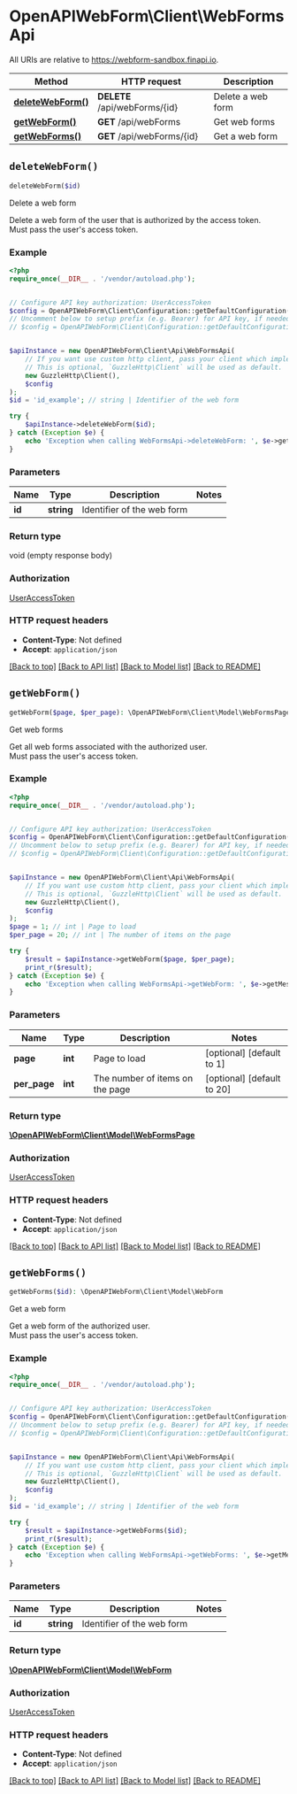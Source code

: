 # OpenAPIWebForm\Client\WebFormsApi

All URIs are relative to https://webform-sandbox.finapi.io.

Method | HTTP request | Description
------------- | ------------- | -------------
[**deleteWebForm()**](WebFormsApi.md#deleteWebForm) | **DELETE** /api/webForms/{id} | Delete a web form
[**getWebForm()**](WebFormsApi.md#getWebForm) | **GET** /api/webForms | Get web forms
[**getWebForms()**](WebFormsApi.md#getWebForms) | **GET** /api/webForms/{id} | Get a web form


## `deleteWebForm()`

```php
deleteWebForm($id)
```

Delete a web form

Delete a web form of the user that is authorized by the access token.<br>Must pass the user's access token.

### Example

```php
<?php
require_once(__DIR__ . '/vendor/autoload.php');


// Configure API key authorization: UserAccessToken
$config = OpenAPIWebForm\Client\Configuration::getDefaultConfiguration()->setApiKey('Authorization', 'YOUR_API_KEY');
// Uncomment below to setup prefix (e.g. Bearer) for API key, if needed
// $config = OpenAPIWebForm\Client\Configuration::getDefaultConfiguration()->setApiKeyPrefix('Authorization', 'Bearer');


$apiInstance = new OpenAPIWebForm\Client\Api\WebFormsApi(
    // If you want use custom http client, pass your client which implements `GuzzleHttp\ClientInterface`.
    // This is optional, `GuzzleHttp\Client` will be used as default.
    new GuzzleHttp\Client(),
    $config
);
$id = 'id_example'; // string | Identifier of the web form

try {
    $apiInstance->deleteWebForm($id);
} catch (Exception $e) {
    echo 'Exception when calling WebFormsApi->deleteWebForm: ', $e->getMessage(), PHP_EOL;
}
```

### Parameters

Name | Type | Description  | Notes
------------- | ------------- | ------------- | -------------
 **id** | **string**| Identifier of the web form |

### Return type

void (empty response body)

### Authorization

[UserAccessToken](../../README.md#UserAccessToken)

### HTTP request headers

- **Content-Type**: Not defined
- **Accept**: `application/json`

[[Back to top]](#) [[Back to API list]](../../README.md#endpoints)
[[Back to Model list]](../../README.md#models)
[[Back to README]](../../README.md)

## `getWebForm()`

```php
getWebForm($page, $per_page): \OpenAPIWebForm\Client\Model\WebFormsPage
```

Get web forms

Get all web forms associated with the authorized user.<br>Must pass the user's access token.

### Example

```php
<?php
require_once(__DIR__ . '/vendor/autoload.php');


// Configure API key authorization: UserAccessToken
$config = OpenAPIWebForm\Client\Configuration::getDefaultConfiguration()->setApiKey('Authorization', 'YOUR_API_KEY');
// Uncomment below to setup prefix (e.g. Bearer) for API key, if needed
// $config = OpenAPIWebForm\Client\Configuration::getDefaultConfiguration()->setApiKeyPrefix('Authorization', 'Bearer');


$apiInstance = new OpenAPIWebForm\Client\Api\WebFormsApi(
    // If you want use custom http client, pass your client which implements `GuzzleHttp\ClientInterface`.
    // This is optional, `GuzzleHttp\Client` will be used as default.
    new GuzzleHttp\Client(),
    $config
);
$page = 1; // int | Page to load
$per_page = 20; // int | The number of items on the page

try {
    $result = $apiInstance->getWebForm($page, $per_page);
    print_r($result);
} catch (Exception $e) {
    echo 'Exception when calling WebFormsApi->getWebForm: ', $e->getMessage(), PHP_EOL;
}
```

### Parameters

Name | Type | Description  | Notes
------------- | ------------- | ------------- | -------------
 **page** | **int**| Page to load | [optional] [default to 1]
 **per_page** | **int**| The number of items on the page | [optional] [default to 20]

### Return type

[**\OpenAPIWebForm\Client\Model\WebFormsPage**](../Model/WebFormsPage.md)

### Authorization

[UserAccessToken](../../README.md#UserAccessToken)

### HTTP request headers

- **Content-Type**: Not defined
- **Accept**: `application/json`

[[Back to top]](#) [[Back to API list]](../../README.md#endpoints)
[[Back to Model list]](../../README.md#models)
[[Back to README]](../../README.md)

## `getWebForms()`

```php
getWebForms($id): \OpenAPIWebForm\Client\Model\WebForm
```

Get a web form

Get a web form of the authorized user.<br>Must pass the user's access token.

### Example

```php
<?php
require_once(__DIR__ . '/vendor/autoload.php');


// Configure API key authorization: UserAccessToken
$config = OpenAPIWebForm\Client\Configuration::getDefaultConfiguration()->setApiKey('Authorization', 'YOUR_API_KEY');
// Uncomment below to setup prefix (e.g. Bearer) for API key, if needed
// $config = OpenAPIWebForm\Client\Configuration::getDefaultConfiguration()->setApiKeyPrefix('Authorization', 'Bearer');


$apiInstance = new OpenAPIWebForm\Client\Api\WebFormsApi(
    // If you want use custom http client, pass your client which implements `GuzzleHttp\ClientInterface`.
    // This is optional, `GuzzleHttp\Client` will be used as default.
    new GuzzleHttp\Client(),
    $config
);
$id = 'id_example'; // string | Identifier of the web form

try {
    $result = $apiInstance->getWebForms($id);
    print_r($result);
} catch (Exception $e) {
    echo 'Exception when calling WebFormsApi->getWebForms: ', $e->getMessage(), PHP_EOL;
}
```

### Parameters

Name | Type | Description  | Notes
------------- | ------------- | ------------- | -------------
 **id** | **string**| Identifier of the web form |

### Return type

[**\OpenAPIWebForm\Client\Model\WebForm**](../Model/WebForm.md)

### Authorization

[UserAccessToken](../../README.md#UserAccessToken)

### HTTP request headers

- **Content-Type**: Not defined
- **Accept**: `application/json`

[[Back to top]](#) [[Back to API list]](../../README.md#endpoints)
[[Back to Model list]](../../README.md#models)
[[Back to README]](../../README.md)
